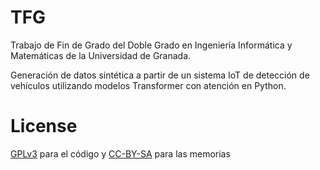 # TFG
Trabajo de Fin de Grado del Doble Grado en Ingeniería Informática y Matemáticas de la Universidad de Granada.

Generación de datos sintética a partir de un sistema IoT de detección de vehículos utilizando modelos Transformer con atención en Python.


# License

[GPLv3](LICENSE) para el código y [CC-BY-SA](https://creativecommons.org/licenses/by-sa/4.0/) para las memorias
